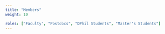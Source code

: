 ```yaml
---
title: "Members"
weight: 10

roles: ["Faculty", "Postdocs", "DPhil Students", "Master's Students"]
---
```

